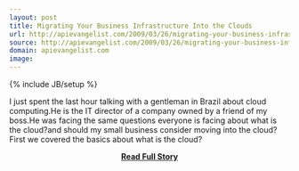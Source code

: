 ```yaml
---
layout: post
title: Migrating Your Business Infrastructure Into the Clouds
url: http://apievangelist.com/2009/03/26/migrating-your-business-infrastructure-into-the-clouds/
source: http://apievangelist.com/2009/03/26/migrating-your-business-infrastructure-into-the-clouds/
domain: apievangelist.com
image: 
---
```

{% include JB/setup %}<p>I just spent the last hour talking with a gentleman in Brazil about cloud computing.He is the IT director of a company owned by a friend of my boss.He was facing the same questions everyone is facing about what is the cloud?and should my small business consider moving into the cloud?First we covered the basics about what is the cloud?</p>
<center><p><a href="http://apievangelist.com/2009/03/26/migrating-your-business-infrastructure-into-the-clouds/" style='padding:25px; font-sze:18px; font-weight: bold;'>Read Full Story</a></p></center>
